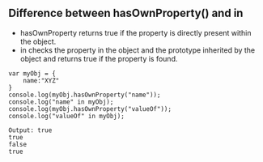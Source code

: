 ## Difference between hasOwnProperty() and in 
* hasOwnProperty returns true if the property is directly present within the object.
* in checks the property in the object and the prototype inherited by the object and returns true if the property is found.
```
var myObj = {
	name:"XYZ"
}
console.log(myObj.hasOwnProperty("name"));
console.log("name" in myObj);
console.log(myObj.hasOwnProperty("valueOf"));
console.log("valueOf" in myObj);

Output: true
true
false
true
```
